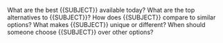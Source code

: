 What are the best {{SUBJECT}} available today?
What are the top alternatives to {{SUBJECT}}?
How does {{SUBJECT}} compare to similar options?
What makes {{SUBJECT}} unique or different?
When should someone choose {{SUBJECT}} over other options?
